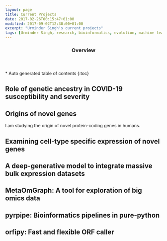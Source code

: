 ```yaml
---
layout: page
title: Current Projects
date: 2017-02-26T00:15:47+01:00
modified: 2017-09-02T12:30:00+01:00
excerpt: "Urminder Singh's current projects"
tags: [Urminder Singh, research, bioinformatics, evolution, machine learning]
---
```



<section id="table-of-contents" class="toc">
  <header>
    <h3>Overview</h3>
  </header>
<div id="drawer" markdown="1">
*  Auto generated table of contents
{:toc}
</div>
</section><!-- /#table-of-contents -->


## Role of genetic ancestry in COVID-19 susceptibility and severity

## Origins of novel genes

I am studying the origin of novel protein-coding genes in humans.


## Examining cell-type specific expression of novel genes


## A deep-generative model to integrate massive bulk expression datasets



## MetaOmGraph: A tool for exploration of big omics data


## pyrpipe: Bioinformatics pipelines in pure-python


## orfipy: Fast and flexible ORF caller
